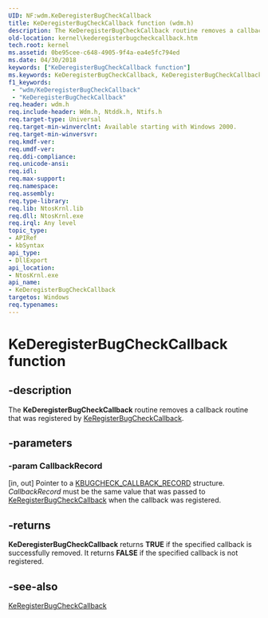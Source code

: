 ```yaml
---
UID: NF:wdm.KeDeregisterBugCheckCallback
title: KeDeregisterBugCheckCallback function (wdm.h)
description: The KeDeregisterBugCheckCallback routine removes a callback routine that was registered by KeRegisterBugCheckCallback.
old-location: kernel\kederegisterbugcheckcallback.htm
tech.root: kernel
ms.assetid: 0be95cee-c648-4905-9f4a-ea4e5fc794ed
ms.date: 04/30/2018
keywords: ["KeDeregisterBugCheckCallback function"]
ms.keywords: KeDeregisterBugCheckCallback, KeDeregisterBugCheckCallback routine [Kernel-Mode Driver Architecture], k105_6bb11ae2-ceb1-4640-b59c-47b42496b819.xml, kernel.kederegisterbugcheckcallback, wdm/KeDeregisterBugCheckCallback
f1_keywords:
 - "wdm/KeDeregisterBugCheckCallback"
 - "KeDeregisterBugCheckCallback"
req.header: wdm.h
req.include-header: Wdm.h, Ntddk.h, Ntifs.h
req.target-type: Universal
req.target-min-winverclnt: Available starting with Windows 2000.
req.target-min-winversvr: 
req.kmdf-ver: 
req.umdf-ver: 
req.ddi-compliance: 
req.unicode-ansi: 
req.idl: 
req.max-support: 
req.namespace: 
req.assembly: 
req.type-library: 
req.lib: NtosKrnl.lib
req.dll: NtosKrnl.exe
req.irql: Any level
topic_type:
- APIRef
- kbSyntax
api_type:
- DllExport
api_location:
- NtosKrnl.exe
api_name:
- KeDeregisterBugCheckCallback
targetos: Windows
req.typenames: 
---
```


# KeDeregisterBugCheckCallback function


## -description


The <b>KeDeregisterBugCheckCallback</b> routine removes a callback routine that was registered by <a href="https://docs.microsoft.com/windows-hardware/drivers/ddi/wdm/nf-wdm-keregisterbugcheckcallback">KeRegisterBugCheckCallback</a>.


## -parameters




### -param CallbackRecord 
[in, out]
Pointer to a <a href="https://docs.microsoft.com/windows-hardware/drivers/kernel/eprocess">KBUGCHECK_CALLBACK_RECORD</a> structure. <i>CallbackRecord</i> must be the same value that was passed to <a href="https://docs.microsoft.com/windows-hardware/drivers/ddi/wdm/nf-wdm-keregisterbugcheckcallback">KeRegisterBugCheckCallback</a> when the callback was registered.


## -returns



<b>KeDeregisterBugCheckCallback</b> returns <b>TRUE</b> if the specified callback is successfully removed. It returns <b>FALSE</b> if the specified callback is not registered.




## -see-also




<a href="https://docs.microsoft.com/windows-hardware/drivers/ddi/wdm/nf-wdm-keregisterbugcheckcallback">KeRegisterBugCheckCallback</a>
 

 

